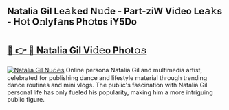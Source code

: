 ## Natalia Gil Le𝚊𝚔ed N𝚞𝚍e - Part-ziW Vi𝚍eo Le𝚊𝚔s - H𝚘t O𝚗lyf𝚊ns Ph𝚘tos iY5Do

# <h2><a href="http://hf44qdl.feru.top/?c=Natalia+Gil">🔗 👉 🔴 Natalia Gil Vi𝚍𝚎o Ph𝚘t𝚘𝚜</a></h2>

[![Natalia Gil Nu𝚍𝚎s](https://i.imgur.com/0TWrTi3.gif)](http://hf44qdl.feru.top/?c=Natalia+Gil)
Online persona Natalia Gil and multimedia artist, celebrated for publishing dance and lifestyle material through trending dance routines and mini vlogs. The public's fascination with Natalia Gil personal life has only fueled his popularity, making him a more intriguing public figure. 
